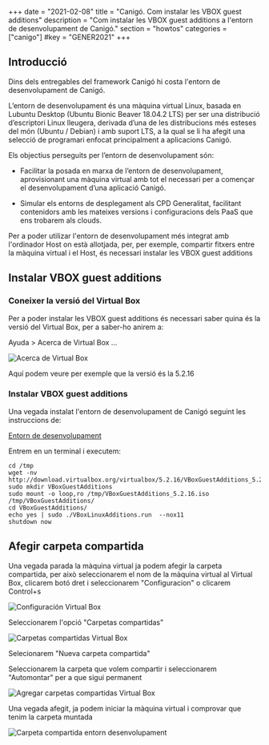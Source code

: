 +++
date        = "2021-02-08"
title       = "Canigó. Com instalar les VBOX guest additions"
description = "Com instalar les VBOX guest additions a l'entorn de desenvolupament de Canigó."
section     = "howtos"
categories  = ["canigo"]
#key        = "GENER2021"
+++


## Introducció

Dins dels entregables del framework Canigó hi costa l'entorn de desenvolupament de Canigó. 

L’entorn de desenvolupament és una màquina virtual Linux, basada en Lubuntu Desktop (Ubuntu Bionic Beaver 18.04.2 LTS) per ser una distribució d’escriptori Linux lleugera, derivada d’una de les distribucions més esteses del món (Ubuntu / Debian) i amb suport LTS, a la qual se li ha afegit una selecció de programari enfocat principalment a aplicacions Canigó.

Els objectius perseguits per l’entorn de desenvolupament són:

* Facilitar la posada en marxa de l’entorn de desenvolupament, aprovisionant una màquina virtual amb tot el necessari per a començar el desenvolupament d’una aplicació Canigó.

* Simular els entorns de desplegament als CPD Generalitat, facilitant contenidors amb les mateixes versions i configuracions dels PaaS que ens trobarem als clouds.

Per a poder utilizar l'entorn de desenvolupament més integrat amb l'ordinador Host on està allotjada, per, per exemple, compartir fitxers entre la màquina virtual i el Host, és necessari instalar les VBOX guest additions

## Instalar VBOX guest additions

### Coneixer la versió del Virtual Box

Per a poder instalar les VBOX guest additions és necessari saber quina és la versió del Virtual Box, per a saber-ho anirem a:

Ayuda > Acerca de Virtual Box ...

![Acerca de Virtual Box](/images/howtos/Acerca_virtual_box.png)

Aquí podem veure per exemple que la versió és la 5.2.16

### Instalar VBOX guest additions

Una vegada instalat l'entorn de desenvolupament de Canigó seguint les instruccions de:

[Entorn de desenvolupament](https://canigo.ctti.gencat.cat/canigo/entorn-desenvolupament/)

Entrem en un terminal i executem:

```
cd /tmp
wget -nv http://download.virtualbox.org/virtualbox/5.2.16/VBoxGuestAdditions_5.2.16.iso
sudo mkdir VBoxGuestAdditions
sudo mount -o loop,ro /tmp/VBoxGuestAdditions_5.2.16.iso /tmp/VBoxGuestAdditions/
cd VBoxGuestAdditions/
echo yes | sudo ./VBoxLinuxAdditions.run  --nox11
shutdown now
```

## Afegir carpeta compartida

Una vegada parada la màquina virtual ja podem afegir la carpeta compartida, per això seleccionarem el nom de la màquina virtual al Virtual Box, clicarem botó dret i seleccionarem "Configuracion" o clicarem Control+s

![Configuración Virtual Box](/images/howtos/Virtualbox_configuracion.png)

Seleccionarem l'opció "Carpetas compartidas"

![Carpetas compartidas Virtual Box](/images/howtos/Virtualbox_carpetas_compartidas.png)

Selecionarem "Nueva carpeta compartida"

Seleccionarem la carpeta que volem compartir i seleccionarem "Automontar" per a que sigui permanent

![Agregar carpetas compartidas Virtual Box](/images/howtos/Virtualbox_agregar_carpetas_compartidas.png)

Una vegada afegit, ja podem iniciar la màquina virtual i comprovar que tenim la carpeta muntada

![Carpeta compartida entorn desenvolupament](/images/howtos/Carpeta_compartida_entorn_desenvolupament.png)
